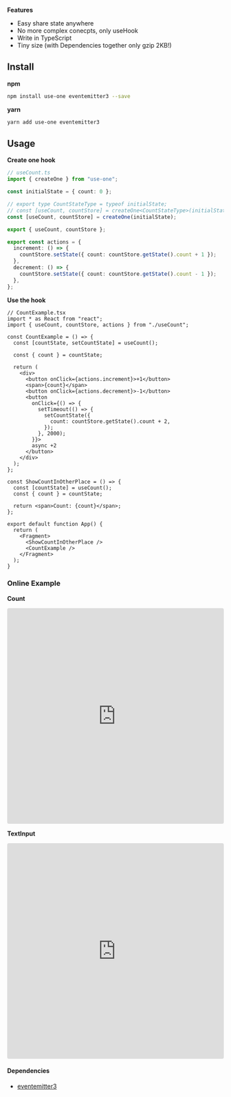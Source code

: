 **Features**

- Easy share state anywhere
- No more complex conecpts, only useHook
- Write in TypeScript
- Tiny size (with Dependencies together only gzip 2KB!)

## Install

**npm**

```bash
npm install use-one eventemitter3 --save
```

**yarn**

```bash
yarn add use-one eventemitter3
```

## Usage

**Create one hook**

```ts
// useCount.ts
import { createOne } from "use-one";

const initialState = { count: 0 };

// export type CountStateType = typeof initialState;
// const [useCount, countStore] = createOne<CountStateType>(initialState);
const [useCount, countStore] = createOne(initialState);

export { useCount, countStore };

export const actions = {
  increment: () => {
    countStore.setState({ count: countStore.getState().count + 1 });
  },
  decrement: () => {
    countStore.setState({ count: countStore.getState().count - 1 });
  },
};
```

**Use the hook**

```tsx
// CountExample.tsx
import * as React from "react";
import { useCount, countStore, actions } from "./useCount";

const CountExample = () => {
  const [countState, setCountState] = useCount();

  const { count } = countState;

  return (
    <div>
      <button onClick={actions.increment}>+1</button>
      <span>{count}</span>
      <button onClick={actions.decrement}>-1</button>
      <button
        onClick={() => {
          setTimeout(() => {
            setCountState({
              count: countStore.getState().count + 2,
            });
          }, 2000);
        }}>
        async +2
      </button>
    </div>
  );
};

const ShowCountInOtherPlace = () => {
  const [countState] = useCount();
  const { count } = countState;

  return <span>Count: {count}</span>;
};

export default function App() {
  return (
    <Fragment>
      <ShowCountInOtherPlace />
      <CountExample />
    </Fragment>
  );
}
```

### Online Example

**Count**

<iframe src="https://codesandbox.io/embed/hidden-hooks-i4z28?fontsize=14&hidenavigation=1&theme=dark"
     style="width:100%; height:500px; border:0; border-radius: 4px; overflow:hidden;"
     title="hidden-hooks-i4z28"
     allow="accelerometer; ambient-light-sensor; camera; encrypted-media; geolocation; gyroscope; hid; microphone; midi; payment; usb; vr; xr-spatial-tracking"
     sandbox="allow-forms allow-modals allow-popups allow-presentation allow-same-origin allow-scripts"
   ></iframe>
   
**TextInput**
<iframe src="https://codesandbox.io/embed/use-one-text-input-demo-fhfph?fontsize=14&hidenavigation=1&theme=dark"
     style="width:100%; height:500px; border:0; border-radius: 4px; overflow:hidden;"
     title="use-one-text-input-demo"
     allow="accelerometer; ambient-light-sensor; camera; encrypted-media; geolocation; gyroscope; hid; microphone; midi; payment; usb; vr; xr-spatial-tracking"
     sandbox="allow-forms allow-modals allow-popups allow-presentation allow-same-origin allow-scripts"
   ></iframe>

#### Dependencies

- [eventemitter3](https://github.com/primus/eventemitter3)

<style>
.project-tagline {
  max-width: 820px;
  margin-left: auto;
  margin-right: auto;
}
</style>

<script async src="https://www.googletagmanager.com/gtag/js?id=UA-97994030-4"></script>
<script>
  window.dataLayer = window.dataLayer || [];
  function gtag(){dataLayer.push(arguments);}
  gtag('js', new Date());

  gtag('config', 'UA-97994030-4');
</script>
